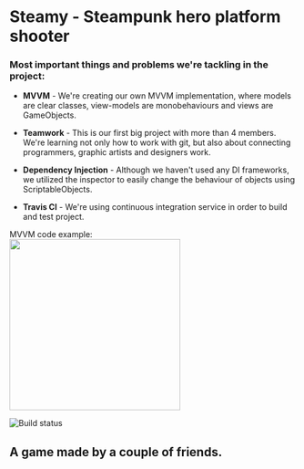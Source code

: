 # Steamy - Steampunk hero platform shooter


### Most important things and problems we're tackling in the project:

- **MVVM** - We're creating our own MVVM implementation, where models are clear classes,
view-models are monobehaviours and views are GameObjects.

- **Teamwork** - This is our first big project with more than 4 members. We're learning not
only how to work with git, but also about connecting programmers, graphic artists and designers work.

- **Dependency Injection** - Although we haven't used any DI frameworks, we utilized the inspector to easily change the behaviour of objects using ScriptableObjects. 

- **Travis CI** - We're using continuous integration service in order to build and test project.


MVVM code example:
</br>
<img align="center" width="300" height="auto" src="https://user-images.githubusercontent.com/20133604/50226697-2a420380-03a4-11e9-92a4-d148a68ddbb9.jpg">


![Build status](https://travis-ci.com/Sweaty-Bacon-Ducks/Steamy.svg?branch=master)

## A game made by a couple of friends.
